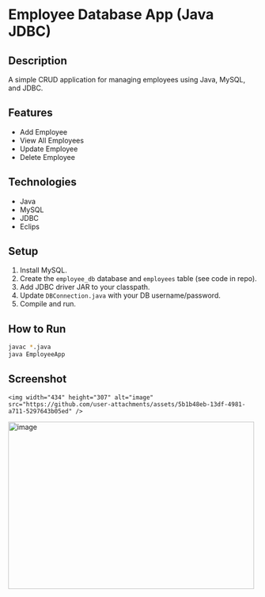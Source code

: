 # Employee Database App (Java JDBC)

## Description
A simple CRUD application for managing employees using Java, MySQL, and JDBC.

## Features
- Add Employee
- View All Employees
- Update Employee
- Delete Employee

## Technologies
- Java
- MySQL
- JDBC
- Eclips

## Setup
1. Install MySQL.
2. Create the `employee_db` database and `employees` table (see code in repo).
3. Add JDBC driver JAR to your classpath.
4. Update `DBConnection.java` with your DB username/password.
5. Compile and run.

## How to Run
```bash
javac *.java
java EmployeeApp
```
## Screenshot
```
<img width="434" height="307" alt="image" src="https://github.com/user-attachments/assets/5b1b48eb-13df-4981-a711-5297643b05ed" />
```
<img width="497" height="338" alt="image" src="https://github.com/user-attachments/assets/859c05ed-5be3-44b8-a48f-aa2a0879d6f4" />


